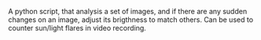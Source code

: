 A python script, that analysis a set of images, and if there are any sudden changes on an image, adjust its brigthness to match others.
Can be used to counter sun/light flares in video recording.